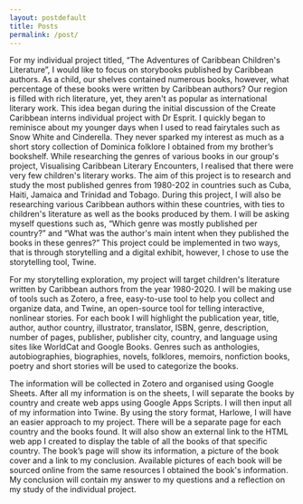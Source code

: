 ```yaml
---
layout: postdefault
title: Posts
permalink: /post/
---
```


For my individual project titled, “The Adventures of Caribbean Children's Literature”, I would like to focus on storybooks published by Caribbean authors. As a child, our shelves contained numerous books, however, what percentage of these books were written by Caribbean authors? Our region is filled with rich literature, yet, they aren't as popular as international literary work. This idea began during the initial discussion of the Create Caribbean interns individual project with Dr Esprit. I quickly began to reminisce about my younger days when I used to read fairytales such as Snow White and Cinderella. They never sparked my interest as much as a short story collection of Dominica folklore I obtained from my brother’s bookshelf. While researching the genres of various books in our group's project, Visualising Caribbean Literary Encounters, I realised that there were very few children's literary works. The aim of this project is to research and study the most published genres from 1980-202 in countries such as Cuba, Haiti, Jamaica and Trinidad and Tobago. During this project, I will also be researching various Caribbean authors within these countries, with ties to children's literature as well as the books produced by them. I will be asking myself questions such as, “Which genre was mostly published per country?” and “What was the author's main intent when they published the books in these genres?” This project could be implemented in two ways, that is through storytelling and a digital exhibit, however, I chose to use the storytelling tool, Twine.

For my storytelling exploration, my project will target children's literature written by Caribbean authors from the year 1980-2020. I will be making use of tools such as Zotero, a free, easy-to-use tool to help you collect and organize data, and Twine, an open-source tool for telling interactive, nonlinear stories.  For each book I will highlight the publication year, title, author, author country, illustrator, translator, ISBN, genre, description, number of pages, publisher, publisher city, country, and language using sites like WorldCat and Google Books. Genres such as anthologies, autobiographies, biographies, novels, folklores, memoirs, nonfiction books, poetry and short stories will be used to categorize the books.

The information will be collected in Zotero and organised using Google Sheets.
After all my information is on the sheets, I will separate the books by country and create web apps using Google Apps Scripts. I will then input all of my information into Twine. By using the story format, Harlowe, I will have an easier approach to my project. There will be a separate page for each country and the books found. It will also show an external link to the HTML web app I created to display the table of all the books of that specific country. The book’s page will show its information, a picture of the book cover and a link to my conclusion. Available pictures of each book will be sourced online from the same resources I obtained the book's information. My conclusion will contain my answer to my questions and a reflection on my study of the individual project.
